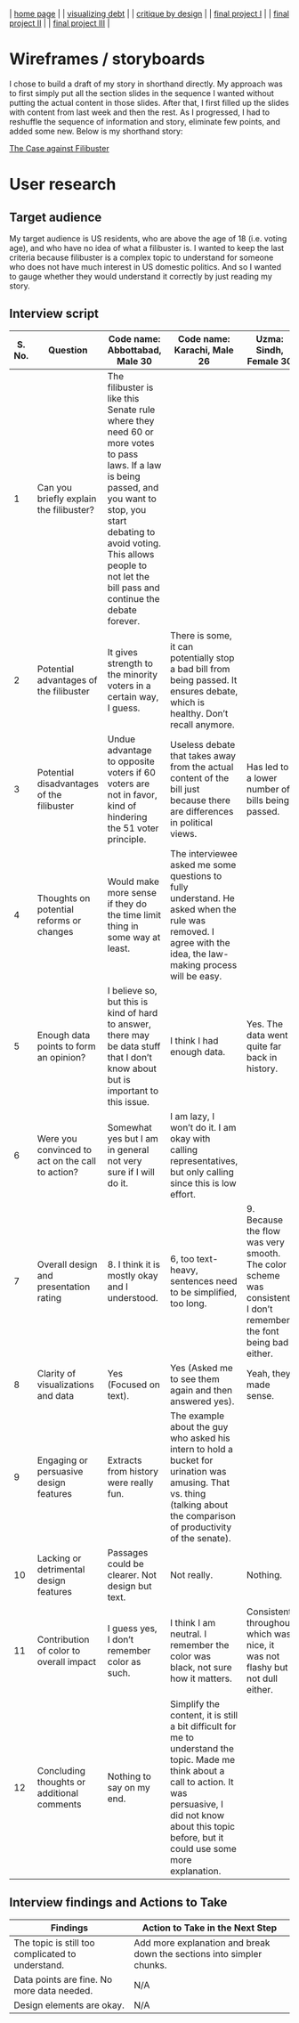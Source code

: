 | [home page](https://noumanahmed-cmu.github.io/NoumanAhmed-Portfolio/) |
| [visualizing debt](visualizing-government-debt) | 
| [critique by design](https://noumanahmed-cmu.github.io/NoumanAhmed-Portfolio/critique-by-design) | 
| [final project I](https://noumanahmed-cmu.github.io/NoumanAhmed-Portfolio/final-project-part-one) | 
| [final project II](https://noumanahmed-cmu.github.io/NoumanAhmed-Portfolio/final-project-part-two) | 
| [final project III](https://noumanahmed-cmu.github.io/NoumanAhmed-Portfolio/final-project-part-three) |

# Wireframes / storyboards
I chose to build a draft of my story in shorthand directly. My approach was to first simply put all the section slides in the sequence I wanted without putting the actual content in those slides. After that, I first filled up the slides with content from last week and then the rest. As I progressed, I had to reshuffle the sequence of information and story, eliminate few points, and added some new. Below is my shorthand story:

[The Case against Filibuster](https://carnegiemellon.shorthandstories.com/the-case-against-filibuster/index.html)

<script src="https://carnegiemellon.shorthandstories.com/the-case-against-filibuster/embed.js"></script>


# User research 

## Target audience

My target audience is US residents, who are above the age of 18 (i.e. voting age), and who have no idea of what a filibuster is. I wanted to keep the last criteria because filibuster is a complex topic to understand for someone who does not have much interest in US domestic politics. And so I wanted to gauge whether they would understand it correctly by just reading my story. 

## Interview script

| S. No. | Question                                   | Code name: Abbottabad, Male 30          | Code name: Karachi, Male 26            | Uzma: Sindh, Female 30                  |
|--------|-------------------------------------------|----------------------------------------|--------------------------------------|---------------------------------------|
| 1      | Can you briefly explain the filibuster?   | The filibuster is like this Senate rule where they need 60 or more votes to pass laws. If a law is being passed, and you want to stop, you start debating to avoid voting. This allows people to not let the bill pass and continue the debate forever. |                                        |                                       |
| 2      | Potential advantages of the filibuster    | It gives strength to the minority voters in a certain way, I guess. | There is some, it can potentially stop a bad bill from being passed. It ensures debate, which is healthy. Don’t recall anymore. |                                       |                                       |
| 3      | Potential disadvantages of the filibuster  | Undue advantage to opposite voters if 60 voters are not in favor, kind of hindering the 51 voter principle. | Useless debate that takes away from the actual content of the bill just because there are differences in political views. | Has led to a lower number of bills being passed. |                                       |
| 4      | Thoughts on potential reforms or changes   | Would make more sense if they do the time limit thing in some way at least. | The interviewee asked me some questions to fully understand. He asked when the rule was removed. I agree with the idea, the law-making process will be easy. |                                       |                                       |
| 5      | Enough data points to form an opinion?     | I believe so, but this is kind of hard to answer, there may be data stuff that I don’t know about but is important to this issue. | I think I had enough data. | Yes. The data went quite far back in history. |                                       |
| 6      | Were you convinced to act on the call to action? | Somewhat yes but I am in general not very sure if I will do it. | I am lazy, I won’t do it. I am okay with calling representatives, but only calling since this is low effort. |                                       |
| 7      | Overall design and presentation rating     | 8. I think it is mostly okay and I understood. | 6, too text-heavy, sentences need to be simplified, too long. | 9. Because the flow was very smooth. The color scheme was consistent. I don’t remember the font being bad either. | 
| 8      | Clarity of visualizations and data         | Yes (Focused on text). | Yes (Asked me to see them again and then answered yes). | Yeah, they made sense. |                                       |
| 9      | Engaging or persuasive design features     | Extracts from history were really fun. | The example about the guy who asked his intern to hold a bucket for urination was amusing. That vs. thing (talking about the comparison of productivity of the senate). |                                       |
| 10     | Lacking or detrimental design features     | Passages could be clearer. Not design but text. | Not really. | Nothing. |                                       |
| 11     | Contribution of color to overall impact    | I guess yes, I don’t remember color as such. | I think I am neutral. I remember the color was black, not sure how it matters. | Consistent throughout which was nice, it was not flashy but not dull either. |
| 12     | Concluding thoughts or additional comments | Nothing to say on my end. | Simplify the content, it is still a bit difficult for me to understand the topic. Made me think about a call to action. It was persuasive, I did not know about this topic before, but it could use some more explanation. |                                       |

## Interview findings and Actions to Take

| Findings                                      | Action to Take in the Next Step    |
|----------------------------------------------|-----------------------------------|
| The topic is still too complicated to understand. | Add more explanation and break down the sections into simpler chunks. |
| Data points are fine. No more data needed. | N/A                               |
| Design elements are okay. | N/A             |

